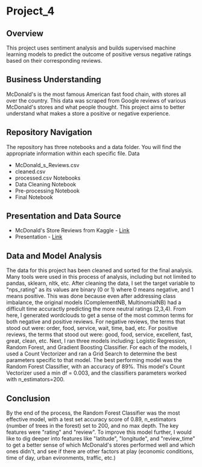 # Project_4

## Overview
This project uses sentiment analysis and builds supervised machine learning models to predict the outcome of positive versus negative ratings based on their corresponding reviews.

## Business Understanding
McDonald's is the most famous American fast food chain, with stores all over the country. This data was scraped from Google reviews of various McDonald's stores and what people thought. This project aims to better understand what makes a store a positive or negative experience. 

## Repository Navigation
The repository has three notebooks and a data folder. You will find the appropriate information within each specific file.
Data
- McDonald_s_Reviews.csv
- cleaned.csv
- processed.csv
Notebooks
- Data Cleaning Notebook
- Pre-processing Notebook
- Final Notebook

## Presentation and Data Source
- McDonald's Store Reviews from Kaggle - [Link](https://www.kaggle.com/datasets/nelgiriyewithana/mcdonalds-store-reviews/data)
- Presentation - [Link](https://docs.google.com/presentation/d/1OddwYnX868sd40jGoYtPFh3qaavq7Pyz0MscA0Kis3s/edit?usp=sharing)

## Data and Model Analysis
The data for this project has been cleaned and sorted for the final analysis.
Many tools were used in this process of analysis, including but not limited to pandas, sklearn, nltk, etc.
After cleaning the data, I set the target variable to "nps_rating" as its values are binary (0 or 1) where 0 means negative, and 1 means positive.
This was done because even after addressing class imbalance, the original models (ComplementNB, MultinomialNB) had a difficult time accuractly predicting the more neutral ratings (2,3,4).
From here, I generated wordclouds to get a sense of the most common terms for both negative and positive reviews.
For negative reviews, the terms that stood out were: order, food, service, wait, time, bad, etc.
For positive reviews, the terms that stood out were: good, food, service, excellent, fast, great, clean, etc.
Next, I ran three models including: Logistic Regression, Random Forest, and Gradient Boosting Classifier.
For each of the models, I used a Count Vectorizer and ran a Grid Search to determine the best parameters specific to that model.
The best performing model was the Random Forest Classifier, with an accuracy of 89%.
This model's Count Vectorizer used a min df = 0.003, and the classifiers parameters worked with n_estimators=200.

## Conclusion
By the end of the process, the Random Forest Classifier was the most effective model, with a test set accuracy score of 0.89, n_estimators (number of trees in the forest) set to 200, and no max depth.
The key features were "rating" and "review".
To improve this model further, I would like to dig deeper into features like "latitude", "longitude", and "review_time" to get a better sense of which McDonald's stores performed well and which ones didn't, and see if there are other factors at play (economic conditions, time of day, urban evironments, traffic, etc.)
